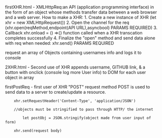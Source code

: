 firstXHR.html -
    XMLHttpReq:an API (application programming interface) in the form of an object
whose methods transfer data between a web browser and a web server. How to make a XHR: 1. Create a new instance of XHR (let xhr = new XMLHttpRequest()) 2. Open the channel for the req (xhr.open(reqMethod,endpoint(API URL),asyncbool) PARAMS REQUIRED) 3. Callback xhr.onload = () =>{} function called when a XHR transcation completes successfully 4. Finalize the "open" method and send data alone with req when needed: xhr.send() PARAMS REQUIRED

request an array of Objects containing  usernames info and logs it to console



2XHR.html - 
    Second use of XHR appends username, GITHUB link, & a button with onclick (console log more User info) to DOM for each user object in array

firstPostReq -
    first user of XHR "POST" request method 
    POST is used to send data to a server to create/update a resource.



        xhr.setRequestHeader('Content-Type', 'application/JSON')

        //objects must be stringified to pass through HTTP/ the internet

            let postObj = JSON.stringify(object made from user input of form)

        xhr.send(request body)